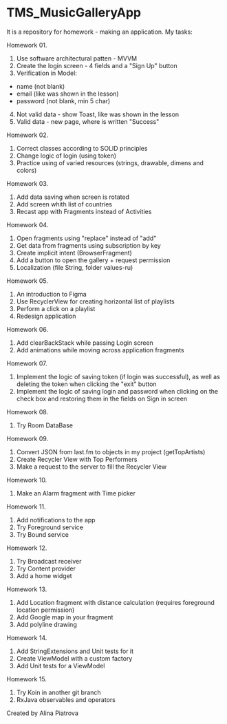# TMS_MusicGalleryApp
It is a repository for homework - making an application. My tasks:

Homework 01.
1. Use software architectural patten - MVVM
2. Create the login screen - 4 fields and a "Sign Up" button
3. Verification in Model:
- name (not blank)
- email (like was shown in the lesson)
- password (not blank, min 5 char)
4. Not valid data - show Toast, like was shown in the lesson
5. Valid data - new page, where is written "Success"

Homework 02.
1. Correct classes according to SOLID principles
2. Change logic of login (using token)
3. Practice using of varied resources (strings, drawable, dimens and colors)

Homework 03.
1. Add data saving when screen is rotated
2. Add screen whith list of countries
3. Recast app with Fragments instead of Activities

Homework 04.
1. Open fragments using "replace" instead of "add"
2. Get data from fragments using subscription by key
3. Create implicit intent (BrowserFragment)
4. Add a button to open the gallery + request permission
5. Localization (file String, folder values-ru) 

Homework 05.
1. An introduction to Figma
2. Use RecyclerView for creating horizontal list of playlists
3. Perform a click on a playlist
4. Redesign application

Homework 06.
1. Add clearBackStack while passing Login screen
2. Add animations while moving across application fragments

Homework 07.
1. Implement the logic of saving token (if login was successful), as well as deleting the token when clicking the "exit" button
2. Implement the logic of saving login and password when clicking on the check box and restoring them in the fields on Sign in screen

Homework 08.
1. Try Room DataBase

Homework 09.
1. Convert JSON from last.fm to objects in my project (getTopArtists)
2. Create Recycler View with Top Performers
3. Make a request to the server to fill the Recycler View

Homework 10.
1. Make an Alarm fragment with Time picker

Homework 11.
1. Add notifications to the app
2. Try Foreground service
3. Try Bound service

Homework 12.
1. Try Broadcast receiver
2. Try Content provider
3. Add a home widget

Homework 13.
1. Add Location fragment with distance calculation (requires foreground location permission)
2. Add Google map in your fragment
3. Add polyline drawing

Homework 14.
1. Add StringExtensions and Unit tests for it 
2. Create ViewModel with a custom factory
3. Add Unit tests for a ViewModel

Homework 15.
1. Try Koin in another git branch
2. RxJava observables and operators

Created by Alina Piatrova
